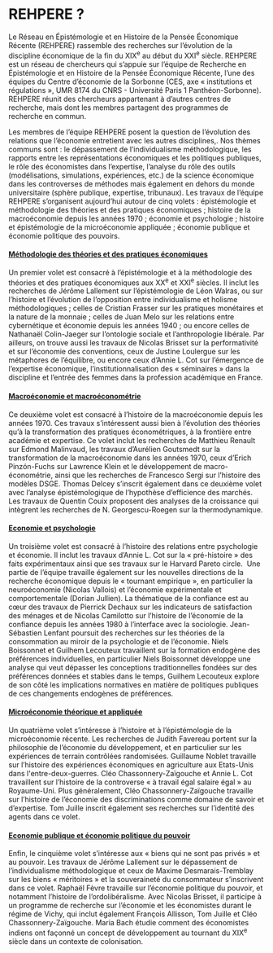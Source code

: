 # REHPERE ?

Le Réseau en Épistémologie et en Histoire de la Pensée Économique Récente (REHPERE) rassemble des recherches sur l’évolution de la discipline économique de la fin du XIX<sup>e</sup> au début du XXI<sup>e</sup> siècle. REHPERE est un réseau de chercheurs qui s’appuie sur l’équipe de Recherche en Épistémologie et en Histoire de la Pensée Économique Récente, l’une des équipes du Centre d’économie de la Sorbonne (CES, axe « institutions et régulations », UMR 8174 du CNRS - Université Paris 1 Panthéon-Sorbonne). REHPERE réunit des chercheurs appartenant à d’autres centres de recherche, mais dont les membres partagent des programmes de recherche en commun.

Les membres de l’équipe REHPERE posent la question de l’évolution des relations que l’économie entretient avec les autres disciplines,. Nos thèmes communs sont : le dépassement de l’individualisme méthodologique, les rapports entre les représentations économiques et les politiques publiques, le rôle des économistes dans l’expertise, l’analyse du rôle des outils (modélisations, simulations, expériences, etc.) de la science économique dans les controverses de méthodes mais également en dehors du monde universitaire (sphère publique, expertise, tribunaux).
Les travaux de l’équipe REHPERE s’organisent aujourd’hui autour de cinq volets : épistémologie et méthodologie des théories et des pratiques économiques ; histoire de la macroéconomie depuis les années 1970 ; économie et psychologie ; histoire et épistémologie de la microéconomie appliquée ; économie publique et économie politique des pouvoirs.

<div>
<div class="card">
  <div class="card-header" id="headingZero">
      <a data-toggle="collapse" href="#collapseZero" >
       <h4><i class="fas fa-chevron-circle-right"></i> Méthodologie des théories et des pratiques économiques </h4>
      </a>
  </div>
  <div id="collapseZero" class="collapse" aria-labelledby="headingZero">
    <div class="card-body">
       <p>
        Un premier volet est consacré à l’épistémologie et à la méthodologie des théories et des pratiques économiques aux XX<sup>e</sup> et XXI<sup>e</sup> siècles. Il inclut les recherches de Jérôme Lallement sur l’épistémologie de Léon Walras, ou sur l’histoire et l’évolution de l’opposition entre individualisme et holisme méthodologiques ; celles de Cristian Frasser sur les pratiques monétaires et la nature de la monnaie ; celles de Juan Melo sur les relations entre cybernétique et économie depuis les années 1940 ; ou encore celles de Nathanaël Colin-Jaeger sur l’ontologie sociale et l’anthropologie libérale. Par ailleurs, on trouve aussi les travaux de Nicolas Brisset sur la performativité et sur l’économie des conventions, ceux de Justine Loulergue sur les métaphores de l’équilibre, ou encore ceux d’Annie L. Cot sur l’émergence de l’expertise économique, l’institutionnalisation des « séminaires » dans la discipline et l’entrée des femmes dans la profession académique en France. 
       </p>
    </div>
  </div>
</div>

<div class="card">
  <div class="card-header" id="headingOne">
      <a data-toggle="collapse" href="#collapseOne" >
       <h4><i class="fas fa-chevron-circle-right"></i> Macroéconomie et macroéconométrie </h4>
      </a>
  </div>
  <div id="collapseOne" class="collapse" aria-labelledby="headingOne">
    <div class="card-body">
       <p>
        Ce deuxième volet est consacré à l’histoire de la macroéconomie depuis les années 1970. Ces travaux s’intéressent aussi bien à l’évolution des théories qu’à la transformation des pratiques économétriques, à la frontière entre académie et expertise. Ce volet inclut les recherches de Matthieu Renault sur Edmond Malinvaud, les travaux d’Aurélien Goutsmedt sur la transformation de la macroéconomie dans les années 1970, ceux d’Erich Pinzón-Fuchs sur Lawrence Klein et le développement de macro-économétrie, ainsi que les recherches de Francesco Sergi sur l’histoire des modèles DSGE. Thomas Delcey s’inscrit également dans ce deuxième volet avec l’analyse épistémologique de l’hypothèse d’efficience des marchés.  Les travaux de Quentin Couix proposent des analyses de la croissance qui intègrent les recherches de N. Georgescu-Roegen sur la thermodynamique.
       </p>
    </div>
  </div>
</div>

<div class="card">
  <div class="card-header" id="headingTwo">
      <a data-toggle="collapse" href="#collapseTwo" >
       <h4><i class="fas fa-chevron-circle-right"></i> Economie et psychologie</h4>
      </a>
  </div>
  <div id="collapseTwo" class="collapse" aria-labelledby="headingTwo">
    <div class="card-body">
      <p>
      Un troisième volet est consacré à l’histoire des relations entre psychologie et économie. Il inclut les travaux d’Annie L. Cot sur la « pré-histoire » des faits expérimentaux ainsi que ses travaux sur le Harvard Pareto circle.  Une partie de l’équipe travaille également sur les nouvelles directions de la recherche économique depuis le « tournant empirique », en particulier la neuroéconomie (Nicolas Vallois) et l’économie expérimentale et comportementale (Dorian Jullien). La thématique de la confiance est au cœur des travaux de Pierrick Dechaux sur les indicateurs de satisfaction des ménages et  de Nicolas Camilotto sur l’histoire de l’économie de la confiance depuis les années 1980 à l’interface avec la sociologie. Jean-Sébastien Lenfant poursuit des recherches sur les théories de la consommation au miroir de la psychologie et de l’économie. Niels Boissonnet et Guilhem Lecouteux travaillent sur la formation endogène des préférences individuelles, en particulier Niels Boissonnet développe une analyse qui veut dépasser les conceptions traditionnelles fondées sur des préférences données et stables dans le temps, Guilhem Lecouteux explore de son côté les implications normatives en matière de politiques publiques de ces changements endogènes de préférences.
      </p>
    </div>
  </div>
</div>

<div class="card">
  <div class="card-header" id="headingThree">
      <a data-toggle="collapse" href="#collapseThree" >
       <h4><i class="fas fa-chevron-circle-right"></i> Microéconomie théorique et appliquée </h4>
      </a>
  </div>
  <div id="collapseThree" class="collapse" aria-labelledby="headingThree">
    <div class="card-body">
      <p>
        Un quatrième volet s’intéresse à l’histoire et à l’épistémologie de la microéconomie récente. Les recherches de Judith Favereau portent sur la philosophie de l’économie du développement, et en particulier sur les expériences de terrain contrôlées randomisées. Guillaume Noblet travaille sur l’histoire des expériences économiques en agriculture aux Etats-Unis dans l'entre-deux-guerres. Cléo Chassonnery-Zaïgouche et Annie L. Cot travaillent sur l’histoire de la controverse « à travail égal salaire égal » au Royaume-Uni. Plus généralement, Cléo Chassonnery-Zaïgouche travaille sur l’histoire de l’économie des discriminations comme domaine de savoir et d’expertise. Tom Juille inscrit également ses recherches sur l’identité des agents dans ce volet. 
      </p>
    </div>
  </div>
</div>

<div class="card">
  <div class="card-header" id="headingFour">
      <a data-toggle="collapse" href="#collapseFour" >
       <h4><i class="fas fa-chevron-circle-right"></i> Economie publique et économie politique du pouvoir </h4>
      </a>
  </div>
  <div id="collapseFour" class="collapse" aria-labelledby="headingFour">
    <div class="card-body">
      <p>
        Enfin, le cinquième volet s’intéresse aux « biens qui ne sont pas privés » et au pouvoir. Les travaux de Jérôme Lallement sur le dépassement de l’individualisme méthodologique et ceux de Maxime Desmarais-Tremblay sur les biens « méritoires » et la souveraineté du consommateur s’inscrivent dans ce volet. Raphaël Fèvre travaille sur l’économie politique du pouvoir, et notamment l’histoire de l’ordolibéralisme. Avec Nicolas Brisset, il participe à un programme de recherche sur l’économie et les économistes durant le régime de Vichy, qui inclut également François Allisson, Tom Juille et Cléo Chassonnery-Zaïgouche. Maria Bach étudie comment des économistes indiens ont façonné un concept de développement au tournant du XIX<sup>e</sup> siècle dans un contexte de colonisation.
      </p>
    </div>
  </div>
</div>
</div>
